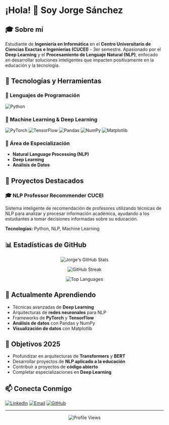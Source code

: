 # ¡Hola! 👋 Soy Jorge Sánchez

## 🎓 Sobre mí
Estudiante de **Ingeniería en Informática** en el **Centro Universitario de Ciencias Exactas e Ingenierías (CUCEI)** - 3er semestre. Apasionado por el **Deep Learning** y el **Procesamiento de Lenguaje Natural (NLP)**, enfocado en desarrollar soluciones inteligentes que impacten positivamente en la educación y la tecnología.

## 🔧 Tecnologías y Herramientas

### 🐍 Lenguajes de Programación
![Python](https://img.shields.io/badge/Python-3776AB?style=for-the-badge&logo=python&logoColor=white)

### 🤖 Machine Learning & Deep Learning
![PyTorch](https://img.shields.io/badge/PyTorch-EE4C2C?style=for-the-badge&logo=pytorch&logoColor=white)
![TensorFlow](https://img.shields.io/badge/TensorFlow-FF6F00?style=for-the-badge&logo=tensorflow&logoColor=white)
![Pandas](https://img.shields.io/badge/Pandas-150458?style=for-the-badge&logo=pandas&logoColor=white)
![NumPy](https://img.shields.io/badge/NumPy-013243?style=for-the-badge&logo=numpy&logoColor=white)
![Matplotlib](https://img.shields.io/badge/Matplotlib-11557c?style=for-the-badge&logo=python&logoColor=white)

### 🎯 Área de Especialización
- **Natural Language Processing (NLP)**
- **Deep Learning**
- **Análisis de Datos**

## 🚀 Proyectos Destacados

### 🎓 NLP Professor Recommender CUCEI
Sistema inteligente de recomendación de profesores utilizando técnicas de NLP para analizar y procesar información académica, ayudando a los estudiantes a tomar decisiones informadas sobre su educación.

**Tecnologías:** Python, NLP, Machine Learning

## 📊 Estadísticas de GitHub

<div align="center">
  
![Jorge's GitHub Stats](https://github-readme-stats.vercel.app/api?username=neurojorge&show_icons=true&theme=tokyonight&count_private=true)

![GitHub Streak](https://github-readme-streak-stats.herokuapp.com/?user=neurojorge&theme=tokyonight)

![Top Languages](https://github-readme-stats.vercel.app/api/top-langs/?username=neurojorge&layout=compact&theme=tokyonight)

</div>

## 🌱 Actualmente Aprendiendo
- Técnicas avanzadas de **Deep Learning**
- Arquitecturas de **redes neuronales** para NLP
- Frameworks de **PyTorch** y **TensorFlow**
- **Análisis de datos** con Pandas y NumPy
- **Visualización de datos** con Matplotlib

## 🎯 Objetivos 2025
- Profundizar en arquitecturas de **Transformers** y **BERT**
- Desarrollar proyectos de **NLP aplicado a la educación**
- Contribuir a proyectos de **código abierto**
- Completar especializaciones en **Deep Learning**

## 📫 Conecta Conmigo

[![LinkedIn](https://img.shields.io/badge/LinkedIn-0077B5?style=for-the-badge&logo=linkedin&logoColor=white)](https://www.linkedin.com/in/jorge-sanchez-mendoza-a09a40334/)
[![Email](https://img.shields.io/badge/Gmail-D14836?style=for-the-badge&logo=gmail&logoColor=white)](mailto:ingjorge.snchz@gmail.com)
[![GitHub](https://img.shields.io/badge/GitHub-100000?style=for-the-badge&logo=github&logoColor=white)](https://github.com/neurojorge)

---

<div align="center">

![Profile Views](https://komarev.com/ghpvc/?username=neurojorge&color=brightgreen&style=flat-square)



</div>

